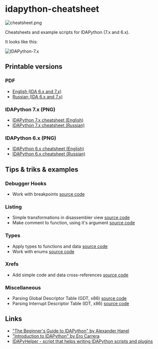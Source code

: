 # idapython-cheatsheet
![cheatsheet.png](cheatsheet_logo.png)

Cheatsheets and example scripts for IDAPython (7.x and 6.x).

It looks like this:

![IDAPython-7.x](IDAPython-7x_cheatsheet_web_en.png)

## Printable versions

### PDF
- [English (IDA 6.x and 7.x)](https://github.com/inforion/idapython-cheatsheet/releases/download/pdf/IDAPython_cheat_sheet_.6x_7x._ENG.pdf)
- [Russian (IDA 6.x and 7.x)](https://github.com/inforion/idapython-cheatsheet/releases/download/pdf/IDAPython_cheat_sheet_.6x_7x._RUS.pdf)


### IDAPython 7.x (PNG)

- [IDAPython 7.x cheatsheet (English)](https://github.com/inforion/idapython-cheatsheet/releases/download/7.x/IDAPython-7.x_cheatsheet_print_en.png)
- [IDAPython 7.x cheatsheet (Russian)](https://github.com/inforion/idapython-cheatsheet/releases/download/7.x/IDAPython-7.x_cheatsheet_print_ru.png)

### IDAPython 6.x (PNG)

- [IDAPython 6.x cheatsheet (English)](https://github.com/inforion/idapython-cheatsheet/releases/download/v1.0/IDAPython_cheatsheet_print_en.png)
- [IDAPython 6.x cheatsheet (Russian)](https://github.com/inforion/idapython-cheatsheet/releases/download/v1.0/IDAPython_cheatsheet_print_ru.png)

## Tips & triks & examples

### Debugger Hooks
- Work with breakpoints [source code](https://github.com/inforion/idapython-cheatsheet/blob/master/debugger_hooks/breakpoints.py)

### Listing 
- Simple transformations in disassembler view [source code](https://github.com/inforion/idapython-cheatsheet/blob/master/listing/disasm_transform.py) 
- Make comment to function, using it's argument [source code](https://github.com/inforion/idapython-cheatsheet/blob/master/listing/function_arguments.py) 

### Types
- Apply types to functions and data [source code](https://github.com/inforion/idapython-cheatsheet/blob/master/types/apply_types.py) 
- Work with enums [source code](https://github.com/inforion/idapython-cheatsheet/blob/master/types/enums.py) 

### Xrefs
- Add simple code and data cross-references [source code](https://github.com/inforion/idapython-cheatsheet/blob/master/xrefs/simple_xrefs.py) 

### Miscellaneous
- Parsing Global Descriptor Table (GDT, x86) [source code](https://github.com/inforion/idapython-cheatsheet/blob/master/misc/parse_gdt.py)
- Parsing Interrupt Descriptor Table (IDT, x86) [source code](https://github.com/inforion/idapython-cheatsheet/blob/master/misc/parse_idt.py)

## Links

- ["The Beginner's Guide to IDAPython" by Alexander Hanel](https://leanpub.com/IDAPython-Book)
- ["Introduction to IDAPython" by Ero Carrera](https://github.com/cyphunk/sectk/blob/master/docs/Software_RE/Ero-Introduction%20to%20IDAPython.pdf)
- [IDAPyHelper - script that helps writing IDAPython scripts and plugins](https://github.com/patois/IDAPyHelper)
  